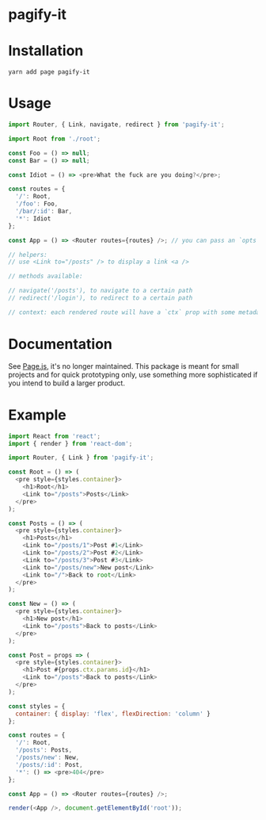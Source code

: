 # pagify-it

# Installation

`yarn add page pagify-it`

# Usage

```javascript
import Router, { Link, navigate, redirect } from 'pagify-it';

import Root from './root';

const Foo = () => null;
const Bar = () => null;

const Idiot = () => <pre>What the fuck are you doing?</pre>;

const routes = {
  '/': Root,
  '/foo': Foo,
  '/bar/:id': Bar,
  '*': Idiot
};

const App = () => <Router routes={routes} />; // you can pass an `opts` prop too

// helpers:
// use <Link to="/posts" /> to display a link <a />

// methods available:

// navigate('/posts'), to navigate to a certain path
// redirect('/login'), to redirect to a certain path

// context: each rendered route will have a `ctx` prop with some metadata
```

# Documentation

See [Page.js](https://visionmedia.github.io/page.js/), it's no longer maintained. This package is meant for small projects and for quick prototyping only, use something more sophisticated if you intend to build a larger product.

# Example

```javascript
import React from 'react';
import { render } from 'react-dom';

import Router, { Link } from 'pagify-it';

const Root = () => (
  <pre style={styles.container}>
    <h1>Root</h1>
    <Link to="/posts">Posts</Link>
  </pre>
);

const Posts = () => (
  <pre style={styles.container}>
    <h1>Posts</h1>
    <Link to="/posts/1">Post #1</Link>
    <Link to="/posts/2">Post #2</Link>
    <Link to="/posts/3">Post #3</Link>
    <Link to="/posts/new">New post</Link>
    <Link to="/">Back to root</Link>
  </pre>
);

const New = () => (
  <pre style={styles.container}>
    <h1>New post</h1>
    <Link to="/posts">Back to posts</Link>
  </pre>
);

const Post = props => (
  <pre style={styles.container}>
    <h1>Post #{props.ctx.params.id}</h1>
    <Link to="/posts">Back to posts</Link>
  </pre>
);

const styles = {
  container: { display: 'flex', flexDirection: 'column' }
};

const routes = {
  '/': Root,
  '/posts': Posts,
  '/posts/new': New,
  '/posts/:id': Post,
  '*': () => <pre>404</pre>
};

const App = () => <Router routes={routes} />;

render(<App />, document.getElementById('root'));
```
